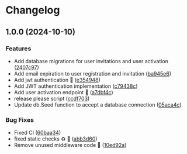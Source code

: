 # Changelog

## 1.0.0 (2024-10-10)


### Features

* Add database migrations for user invitations and user activation ([2407c97](https://github.com/karokojnr/GoBuzz/commit/2407c972e332f24c091296f5cf21b5b5429d4f6c))
* Add email expiration to user registration and invitation ([ba945e6](https://github.com/karokojnr/GoBuzz/commit/ba945e6f2aa3578f5cc1ea8f145d56ac257b3167))
* Add jwt authentication :key: ([e354948](https://github.com/karokojnr/GoBuzz/commit/e354948e5cb8fdccf9b60ebca2d0b0b3a5ee64c7))
* Add JWT authentication implementation ([c79438c](https://github.com/karokojnr/GoBuzz/commit/c79438c5aa5732f3b7947b123614b21cee0e0acf))
* Add user activation endpoint :tada: ([a7dbf4c](https://github.com/karokojnr/GoBuzz/commit/a7dbf4cc4cfe9cc26550ca914be9c4fc977e353c))
* release please script ([ccdf703](https://github.com/karokojnr/GoBuzz/commit/ccdf703dc2ac9fd678cfb446f13c9b5259e181c5))
* Update db.Seed function to accept a database connection ([05aca4c](https://github.com/karokojnr/GoBuzz/commit/05aca4c9e3b7dc30093d1144c931934cb0bd2b16))


### Bug Fixes

* Fixed CI ([60baa34](https://github.com/karokojnr/GoBuzz/commit/60baa34a656e41db9a1b511ca69442dba0211aa9))
* fixed static checks :recycle: :bug: ([abb3d60](https://github.com/karokojnr/GoBuzz/commit/abb3d6081baa9c08c0d679d5a5692e91dffad88d))
* Remove unused middleware code :bug: ([10ed92a](https://github.com/karokojnr/GoBuzz/commit/10ed92a7669d4e27af0691b84088bfc6d60341c3))
